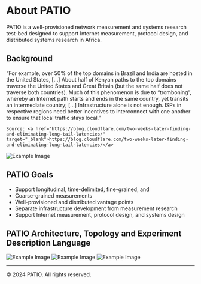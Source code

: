 # About PATIO

PATIO is a well-provisioned network measurement and systems research test-bed designed to support Internet measurement, protocol design, and distributed systems research in Africa.

## Background

<!--
“For example, over 50% of the top domains in Brazil and India are hosted in the United States, [...] About half of
Kenyan paths to the top domains traverse the United States and Great Britain (but the same half does not traverse both countries). Much of this phenomenon is due to “tromboning”, whereby an Internet path starts and ends in the same country, yet transits an intermediate country; [...] Infrastructure alone is not enough.
ISPs in respective regions need better incentives to interconnect
with one another to ensure that local traffic stays local.” -->

<div class="content-row">
  <div class="text-column">
    <p>“For example, over 50% of the top domains in Brazil and India are hosted in the United States, [...] About half of Kenyan paths to the top domains traverse the United States and Great Britain (but the same half does not traverse both countries). Much of this phenomenon is due to “tromboning”, whereby an Internet path starts and ends in the same country, yet transits an intermediate country; [...] Infrastructure alone is not enough. ISPs in respective regions need better incentives to interconnect with one another to ensure that local traffic stays local.”</p>

    Source: <a href="https://blog.cloudflare.com/two-weeks-later-finding-and-eliminating-long-tail-latencies/" target="_blank">https://blog.cloudflare.com/two-weeks-later-finding-and-eliminating-long-tail-latencies/</a>

  </div>
  <div class="image-column">
    <img src="/images/background-image.png" alt="Example Image" />
  </div>
</div>

## PATIO Goals

- Support longitudinal, time-delimited, fine-grained, and
- Coarse-grained measurements
- Well-provisioned and distributed vantage points
- Separate infrastructure development from measurement research
- Support Internet measurement, protocol design, and systems design

## PATIO Architecture, Topology and Experiment Description Language

<img src="/images/about1.png" alt="Example Image" />

<img src="/images/about2.png" alt="Example Image" />

<img src="/images/about3.png" alt="Example Image" />

---

<footer>
  <p>&copy; 2024 PATIO. All rights reserved.</p>
</footer>
